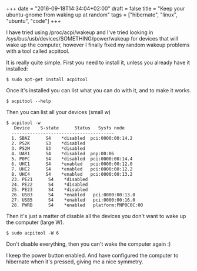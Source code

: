 +++
date = "2016-09-18T14:34:04+02:00"
draft = false
title = "Keep your ubuntu-gnome from waking up at random"
tags = ["hibernate", "linux", "ubuntu", "code"]
+++

I have tried using /proc/acpi/wakeup and I've tried looking in /sys/bus/usb/devices/SOMETHING/power/wakeup for devices that will wake up the computer, however I finally fixed my random wakeup problems with a tool called acpitool.

It is really quite simple. First you need to install it, unless you already have it installed:

```shell
$ sudo apt-get install acpitool
```

Once it's installed you can list what you can do with it, and to make it works.

```shell
$ acpitool --help
```

Then you can list all your devices (small w)

```shell
$ acpitool -w
   Device    S-state      Status   Sysfs node
  ---------------------------------------
  1. SBAZ      S4    *disabled  pci:0000:00:14.2
  2. PS2K      S3    *disabled
  3. PS2M      S3    *disabled
  4. UAR1      S4    *disabled  pnp:00:06
  5. P0PC      S4    *disabled  pci:0000:00:14.4
  6. UHC1      S4    *enabled   pci:0000:00:12.0
  7. UHC2      S4    *enabled   pci:0000:00:12.2
  8. UHC4      S4    *enabled   pci:0000:00:13.2
  23. PE21      S4    *disabled
  24. PE22      S4    *disabled
  25. PE23      S4    *disabled
  26. USB3      S4    *enabled   pci:0000:00:13.0
  27. USB5      S4    *enabled   pci:0000:00:16.0
  28. PWRB      S4    *enabled   platform:PNP0C0C:00
```

Then it's just a matter of disable all the devices you don't want to wake up the computer (large W).

```shell
$ sudo acpitool -W 6
```

Don't disable everything, then you can't wake the computer again :)

I keep the power button enabled. And have configured the computer to hibernate when it's pressed, giving me a nice symmetry.
